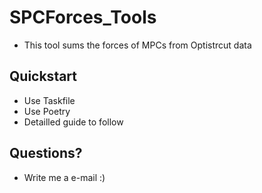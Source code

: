 # SPCForces_Tools

- This tool sums the forces of MPCs from Optistrcut data

## Quickstart

- Use Taskfile
- Use Poetry 
- Detailled guide to follow

## Questions?

- Write me a e-mail :)
  